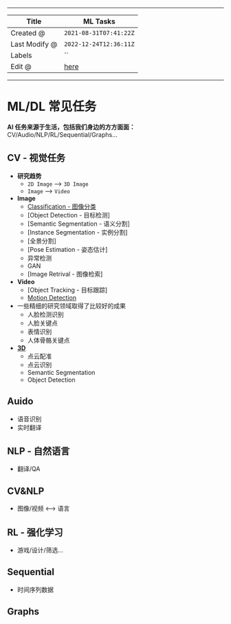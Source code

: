 -----

| Title         | ML Tasks                                            |
| ------------- | --------------------------------------------------- |
| Created @     | `2021-08-31T07:41:22Z`                              |
| Last Modify @ | `2022-12-24T12:36:11Z`                              |
| Labels        | \`\`                                                |
| Edit @        | [here](https://github.com/junxnone/aiwiki/issues/3) |

-----

# ML/DL 常见任务

**AI 任务来源于生活，包括我们身边的方方面面：** CV/Audio/NLP/RL/Sequential/Graphs...

## CV - 视觉任务

  - **研究趋势**
      - `2D Image` --\> `3D Image`
      - `Image` --\> `Video`
  - **Image**
      - [Classification - 图像分类](/Image_Classification)
      - \[Object Detection - 目标检测\]
      - \[Semantic Segmentation - 语义分割\]
      - \[Instance Segmentation - 实例分割\]
      - \[全景分割\]
      - \[Pose Estimation - 姿态估计\]
      - 异常检测
      - GAN
      - \[Image Retrival - 图像检索\]
  - **Video**
      - \[Object Tracking - 目标跟踪\]
      - [Motion Detection](/Motion_Detection)
  - 一些精细的研究领域取得了比较好的成果
      - 人脸检测识别
      - 人脸关键点
      - 表情识别
      - 人体骨骼关键点
  - **[3D](/3D_Summary)**
      - 点云配准
      - 点云识别
      - Semantic Segmentation
      - Object Detection

## Auido

  - 语音识别
  - 实时翻译

## NLP - 自然语言

  - 翻译/QA

## CV\&NLP

  - 图像/视频 \<--\> 语言

## RL - 强化学习

  - 游戏/设计/筛选...

## Sequential

  - 时间序列数据

## Graphs
